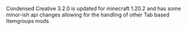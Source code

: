 Condensed Creative 3.2.0 is updated for minecraft 1.20.2 and has some minor-ish api changes allowing for the handling of other Tab based Itemgroups mods